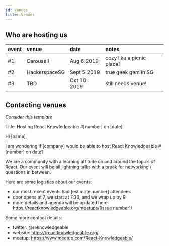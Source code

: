 ```yaml
---
id: venues
title: Venues
---
```


## Who are hosting us

| event | venue         | date        | notes                     |
| :---- | :------------ | :---------- | :------------------------ |
| #1    | Carousell     | Aug 6 2019  | cozy like a picnic place! |
| #2    | HackerspaceSG | Sept 5 2019 | true geek gem in SG       |
| #3    | TBD           | Oct 10 2019 | still needs venue!        |

## Contacting venues

_Consider this template_

Title: Hosting React Knowledgeable #[number] on [date]

Hi [name],

I am wondering if [company] would be able to host React Knowledgeable #[number] on [date]([weekday])?

We are a community with a learning attitude on and around the topics of React. Our event will be all lightning talks with a break for networking / questions in between.

Here are some logistics about our events:

- our most recent events had [estimate number] attendees
- door opens at 7, we start at 7:30, and we wrap up by 9
- more details and agenda will be updated here https://reactknowledgeable.org/meetups/[issue number]/

Some more contact details:

- twitter: @reknowledgeable
- website: https://reactknowledgeable.org/
- meetup: https://www.meetup.com/React-Knowledgeable/
